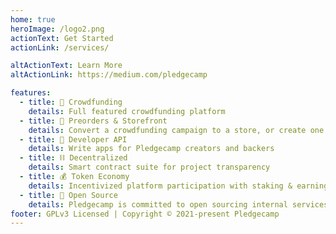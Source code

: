 ```yaml
---
home: true
heroImage: /logo2.png
actionText: Get Started
actionLink: /services/

altActionText: Learn More
altActionLink: https://medium.com/pledgecamp

features:
  - title: 🚀 Crowdfunding
    details: Full featured crowdfunding platform
  - title: 🛒 Preorders & Storefront
    details: Convert a crowdfunding campaign to a store, or create one from scratch
  - title: 🔧 Developer API
    details: Write apps for Pledgecamp creators and backers
  - title: ⛓️ Decentralized
    details: Smart contract suite for project transparency
  - title: 💰 Token Economy
    details: Incentivized platform participation with staking & earning
  - title: 📖 Open Source
    details: Pledgecamp is committed to open sourcing internal services as they mature
footer: GPLv3 Licensed | Copyright © 2021-present Pledgecamp
---
```

